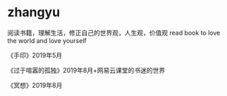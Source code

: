 # zhangyu
阅读书籍，理解生活，修正自己的世界观，人生观，价值观
read book to love the world and love yourself

《手印》2019年5月

《过于喧嚣的孤独》2019年8月+网易云课堂的书迷的世界

《冥想》2019年8月

